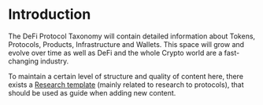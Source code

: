 # Introduction

The DeFi Protocol Taxonomy will contain detailed information about Tokens, Protocols, Products, Infrastructure and Wallets. This space will grow and evolve over time as well as DeFi and the whole Crypto world are a fast-changing industry.

To maintain a certain level of structure and quality of content here, there exists a [Research template](https://docs.google.com/document/d/1qoaY\_xl8ZYcO7xL-izQGLKY3cveQbJ2KX7iBoZ4Eszw/edit?usp=sharing) (mainly related to research to protocols), that should be used as guide when adding new content.
